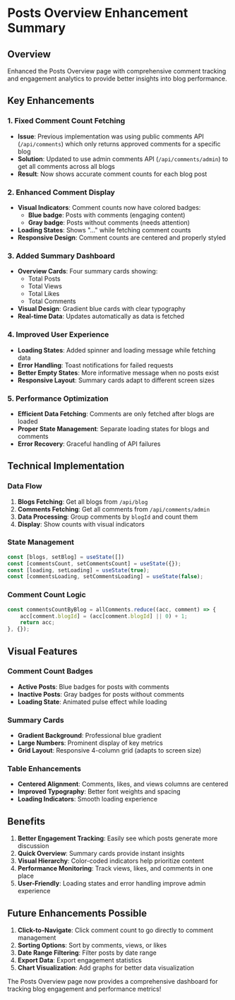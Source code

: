 # Posts Overview Enhancement Summary

## Overview
Enhanced the Posts Overview page with comprehensive comment tracking and engagement analytics to provide better insights into blog performance.

## Key Enhancements

### 1. **Fixed Comment Count Fetching**
- **Issue**: Previous implementation was using public comments API (`/api/comments`) which only returns approved comments for a specific blog
- **Solution**: Updated to use admin comments API (`/api/comments/admin`) to get all comments across all blogs
- **Result**: Now shows accurate comment counts for each blog post

### 2. **Enhanced Comment Display**
- **Visual Indicators**: Comment counts now have colored badges:
  - **Blue badge**: Posts with comments (engaging content)
  - **Gray badge**: Posts without comments (needs attention)
- **Loading States**: Shows "..." while fetching comment counts
- **Responsive Design**: Comment counts are centered and properly styled

### 3. **Added Summary Dashboard**
- **Overview Cards**: Four summary cards showing:
  - Total Posts
  - Total Views
  - Total Likes
  - Total Comments
- **Visual Design**: Gradient blue cards with clear typography
- **Real-time Data**: Updates automatically as data is fetched

### 4. **Improved User Experience**
- **Loading States**: Added spinner and loading message while fetching data
- **Error Handling**: Toast notifications for failed requests
- **Better Empty States**: More informative message when no posts exist
- **Responsive Layout**: Summary cards adapt to different screen sizes

### 5. **Performance Optimization**
- **Efficient Data Fetching**: Comments are only fetched after blogs are loaded
- **Proper State Management**: Separate loading states for blogs and comments
- **Error Recovery**: Graceful handling of API failures

## Technical Implementation

### Data Flow
1. **Blogs Fetching**: Get all blogs from `/api/blog`
2. **Comments Fetching**: Get all comments from `/api/comments/admin`
3. **Data Processing**: Group comments by `blogId` and count them
4. **Display**: Show counts with visual indicators

### State Management
```javascript
const [blogs, setBlog] = useState([])
const [commentsCount, setCommentsCount] = useState({});
const [loading, setLoading] = useState(true);
const [commentsLoading, setCommentsLoading] = useState(false);
```

### Comment Count Logic
```javascript
const commentsCountByBlog = allComments.reduce((acc, comment) => {
    acc[comment.blogId] = (acc[comment.blogId] || 0) + 1;
    return acc;
}, {});
```

## Visual Features

### Comment Count Badges
- **Active Posts**: Blue badges for posts with comments
- **Inactive Posts**: Gray badges for posts without comments
- **Loading State**: Animated pulse effect while loading

### Summary Cards
- **Gradient Background**: Professional blue gradient
- **Large Numbers**: Prominent display of key metrics
- **Grid Layout**: Responsive 4-column grid (adapts to screen size)

### Table Enhancements
- **Centered Alignment**: Comments, likes, and views columns are centered
- **Improved Typography**: Better font weights and spacing
- **Loading Indicators**: Smooth loading experience

## Benefits

1. **Better Engagement Tracking**: Easily see which posts generate more discussion
2. **Quick Overview**: Summary cards provide instant insights
3. **Visual Hierarchy**: Color-coded indicators help prioritize content
4. **Performance Monitoring**: Track views, likes, and comments in one place
5. **User-Friendly**: Loading states and error handling improve admin experience

## Future Enhancements Possible

1. **Click-to-Navigate**: Click comment count to go directly to comment management
2. **Sorting Options**: Sort by comments, views, or likes
3. **Date Range Filtering**: Filter posts by date range
4. **Export Data**: Export engagement statistics
5. **Chart Visualization**: Add graphs for better data visualization

The Posts Overview page now provides a comprehensive dashboard for tracking blog engagement and performance metrics!
